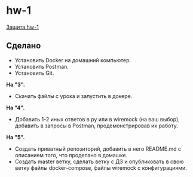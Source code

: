 # hw-1

[Защита hw-1](https://drive.google.com/file/d/1iwddr63dwDyIZDgKPUkzJPN0Fv3wncNK/view?usp=sharing)

## Сделано
- Установить Docker на домашний компьютер.
- Установить Postman.
- Установить Git.


**На "3".**
- Скачать файлы с урока и запустить в докере.

**На "4".**
- Добавить 1-2 иных ответов в py или в wiremock (на ваш выбор), добавить в запросы в Postman, продемонстрировав их работу.

**На "5".**
- Создать приватный репозиторий, добавить в него README.md с описанием того, что проделано в домашке.
- Создать master ветку, сделать ветку с ДЗ и опубликовать в свою ветку файлы docker-compose, файлы wiremock с конфигурациями.
